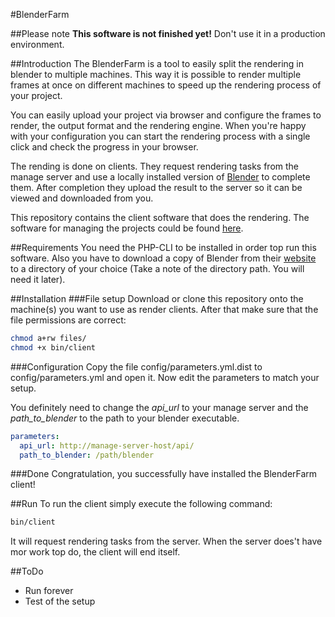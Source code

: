 #BlenderFarm

##Please note
**This software is not finished yet!**
Don't use it in a production environment.

##Introduction
The BlenderFarm is a tool to easily split the rendering in blender to multiple machines. This way it is possible to render multiple frames at once on different machines to speed up the rendering process of your project.

You can easily upload your project via browser and configure the frames to render, the output format and the rendering engine. When you're happy with your configuration you can start the rendering process with a single click and check the progress in your browser.

The rending is done on clients. They request rendering tasks from the manage server and use a locally installed version of [Blender](http://www.blender.org) to complete them. After completion they upload the result to the server so it can be viewed and downloaded from you.

This repository contains the client software that does the rendering. The software for managing the projects could be found [here](https://github.com/moschulze/blender-farm).

##Requirements
You need the PHP-CLI to be installed in order top run this software. Also you have to download a copy of Blender from their [website](http://www.blender.org) to a directory of your choice (Take a note of the directory path. You will need it later).

##Installation
###File setup
Download or clone this repository onto the machine(s) you want to use as render clients. After that make sure that the file permissions are correct:

```sh
chmod a+rw files/
chmod +x bin/client
```

###Configuration
Copy the file config/parameters.yml.dist to config/parameters.yml and open it. Now edit the parameters to match your setup.

You definitely need to change the _api_url_ to your manage server and the _path_to_blender_ to the path to your blender executable.

```yml
parameters:
  api_url: http://manage-server-host/api/
  path_to_blender: /path/blender
```

###Done
Congratulation, you successfully have installed the BlenderFarm client!

##Run
To run the client simply execute the following command:

```sh
bin/client
```

It will request rendering tasks from the server. When the server does't have mor work top do, the client will end itself.

##ToDo
- Run forever
- Test of the setup